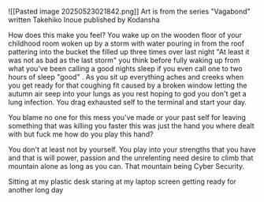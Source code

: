 ![[Pasted image 20250523021842.png]]
Art is from the series "Vagabond" written Takehiko Inoue published by Kodansha

How does this make you feel? You wake up on the wooden floor of your childhood room woken up by a storm with water pouring in from the roof pattering into the bucket the filled up three times over last night "At least it was not as bad as the last storm" you think before fully waking up from what you've been calling a good nights sleep if you even call one to two hours of sleep "good" . As you sit up everything aches and creeks when you get ready for that coughing fit caused by a broken window letting the autumn air seep into your lungs as you rest hoping to god you don't get a lung infection. You drag exhausted self to the terminal and start your day. 

You blame no one for this mess you've made or your past self for leaving something that was killing you faster this was just the hand you where dealt with but fuck me how do you play this hand? 

You don't at least not by yourself. You play into your strengths that you have and that is will power, passion and the unrelenting need desire to climb that mountain alone as long as you can. That mountain being Cyber Security.

Sitting at my plastic desk staring at my laptop screen getting ready for another long day   















